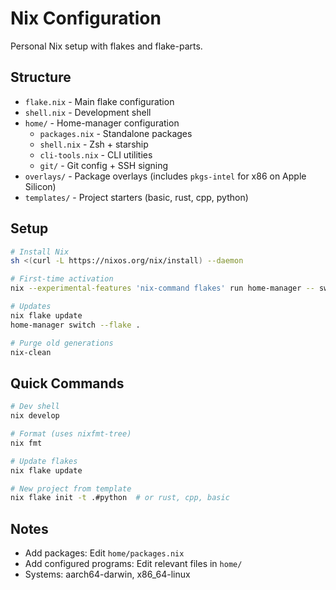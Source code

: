 # Nix Configuration

Personal Nix setup with flakes and flake-parts.

## Structure

- `flake.nix` - Main flake configuration
- `shell.nix` - Development shell
- `home/` - Home-manager configuration
  - `packages.nix` - Standalone packages
  - `shell.nix` - Zsh + starship
  - `cli-tools.nix` - CLI utilities
  - `git/` - Git config + SSH signing
- `overlays/` - Package overlays (includes `pkgs-intel` for x86 on Apple Silicon)
- `templates/` - Project starters (basic, rust, cpp, python)

## Setup

```bash
# Install Nix
sh <(curl -L https://nixos.org/nix/install) --daemon

# First-time activation
nix --experimental-features 'nix-command flakes' run home-manager -- switch --flake .

# Updates
nix flake update
home-manager switch --flake .

# Purge old generations
nix-clean
```

## Quick Commands

```bash
# Dev shell
nix develop

# Format (uses nixfmt-tree)
nix fmt

# Update flakes
nix flake update

# New project from template
nix flake init -t .#python  # or rust, cpp, basic
```

## Notes

- Add packages: Edit `home/packages.nix`
- Add configured programs: Edit relevant files in `home/`
- Systems: aarch64-darwin, x86_64-linux
